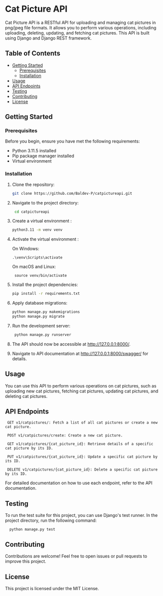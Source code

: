 # Cat Picture API

  Cat Picture API is a RESTful API for uploading and managing cat pictures in png/jpeg file formats. It allows you to perform various operations, including uploading, deleting, updating, and fetching   cat pictures. This API is built using Django and Django REST framework.

## Table of Contents

- [Getting Started](#getting-started)
  - [Prerequisites](#prerequisites)
  - [Installation](#installation)
- [Usage](#usage)
- [API Endpoints](#api-endpoints)
- [Testing](#testing)
- [Contributing](#contributing)
- [License](#license)


## Getting Started

### Prerequisites

  Before you begin, ensure you have met the following requirements:

  - Python 3.11.5 installed
  - Pip package manager installed
  - Virtual environment 

### Installation

1. Clone the repository:

   ```bash
   git clone https://github.com/Baldev-P/catpictureapi.git

2. Navigate to the project directory:

    ```bash
     cd catpictureapi

3. Create a virtual environment :

    ```bash
    python3.11 -m venv venv

4. Activate the virtual environment :
   
    On Windows:

       .\venv\Scripts\activate

    On macOS and Linux:

        source venv/bin/activate

6. Install the project dependencies:

    ```bash
    pip install -r requirements.txt

7. Apply database migrations:

    ```bash
    python manage.py makemigrations
    python manage.py migrate

8. Run the development server:

   ```bash
    python manage.py runserver

9. The API should now be accessible at http://127.0.0.1:8000/.
   
10. Navigate to API documentation at http://127.0.0.1:8000/swagger/ for details.




## Usage
  You can use this API to perform various operations on cat pictures, such as uploading new cat pictures, fetching cat pictures, updating cat pictures, and deleting cat   pictures.



## API Endpoints
     GET v1/catpictures/: Fetch a list of all cat pictures or create a new cat picture.  

     POST v1/catpictures/create: Create a new cat picture.  

     GET v1/catpictures/{cat_picture_id}: Retrieve details of a specific cat picture by its ID.  

     PUT v1/catpictures/{cat_picture_id}: Update a specific cat picture by its ID.  

     DELETE v1/catpictures/{cat_picture_id}: Delete a specific cat picture by its ID.  

  For detailed documentation on how to use each endpoint, refer to the API documentation.  



## Testing
  To run the test suite for this project, you can use Django's test runner. In the project directory, run the following command:

      python manage.py test

## Contributing
  Contributions are welcome! Feel free to open issues or pull requests to improve this project.

## License
  This project is licensed under the MIT License.
